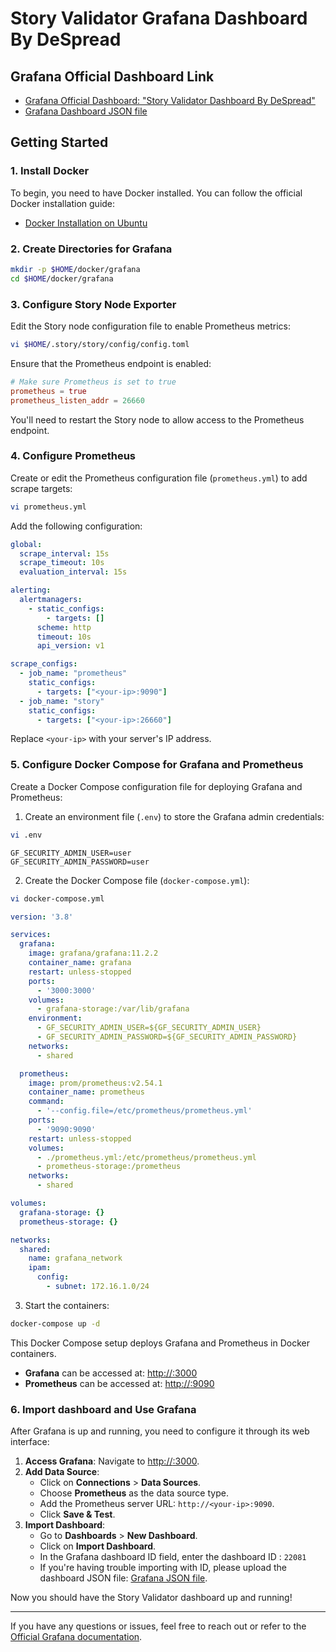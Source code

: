 # Story Validator Grafana Dashboard By DeSpread

## Grafana Official Dashboard Link
- [Grafana Official Dashboard: "Story Validator Dashboard By DeSpread"](https://story-dashboard.shachopra.com/public-dashboards/64b43909c39142b2afbe4951f8cfb93a)
- [Grafana Dashboard JSON file](https://raw.githubusercontent.com/DeSpread/story-validator-monitoring/refs/heads/main/story-dashboard-by-despread.json)

## Getting Started

### 1. Install Docker
To begin, you need to have Docker installed. You can follow the official Docker installation guide:
- [Docker Installation on Ubuntu](https://docs.docker.com/engine/install/ubuntu)

### 2. Create Directories for Grafana
```bash
mkdir -p $HOME/docker/grafana
cd $HOME/docker/grafana
```

### 3. Configure Story Node Exporter
Edit the Story node configuration file to enable Prometheus metrics:
```bash
vi $HOME/.story/story/config/config.toml
```

Ensure that the Prometheus endpoint is enabled:
```toml
# Make sure Prometheus is set to true
prometheus = true
prometheus_listen_addr = 26660
```

You'll need to restart the Story node to allow access to the Prometheus endpoint.

### 4. Configure Prometheus
Create or edit the Prometheus configuration file (`prometheus.yml`) to add scrape targets:
```bash
vi prometheus.yml
```

Add the following configuration:
```yaml
global:
  scrape_interval: 15s
  scrape_timeout: 10s
  evaluation_interval: 15s

alerting:
  alertmanagers:
    - static_configs:
        - targets: []
      scheme: http
      timeout: 10s
      api_version: v1

scrape_configs:
  - job_name: "prometheus"
    static_configs:
      - targets: ["<your-ip>:9090"]
  - job_name: "story"
    static_configs:
      - targets: ["<your-ip>:26660"]
```
Replace `<your-ip>` with your server's IP address.

### 5. Configure Docker Compose for Grafana and Prometheus
Create a Docker Compose configuration file for deploying Grafana and Prometheus:

1. Create an environment file (`.env`) to store the Grafana admin credentials:
```bash
vi .env
```
```dotenv
GF_SECURITY_ADMIN_USER=user
GF_SECURITY_ADMIN_PASSWORD=user
```

2. Create the Docker Compose file (`docker-compose.yml`):
```bash
vi docker-compose.yml
```
```yaml
version: '3.8'

services:
  grafana:
    image: grafana/grafana:11.2.2
    container_name: grafana
    restart: unless-stopped
    ports:
      - '3000:3000'
    volumes:
      - grafana-storage:/var/lib/grafana
    environment:
      - GF_SECURITY_ADMIN_USER=${GF_SECURITY_ADMIN_USER}
      - GF_SECURITY_ADMIN_PASSWORD=${GF_SECURITY_ADMIN_PASSWORD}
    networks:
      - shared

  prometheus:
    image: prom/prometheus:v2.54.1
    container_name: prometheus
    command:
      - '--config.file=/etc/prometheus/prometheus.yml'
    ports:
      - '9090:9090'
    restart: unless-stopped
    volumes:
      - ./prometheus.yml:/etc/prometheus/prometheus.yml
      - prometheus-storage:/prometheus
    networks:
      - shared

volumes:
  grafana-storage: {}
  prometheus-storage: {}

networks:
  shared:
    name: grafana_network
    ipam:
      config:
        - subnet: 172.16.1.0/24
```

3. Start the containers:
```bash
docker-compose up -d
```

This Docker Compose setup deploys Grafana and Prometheus in Docker containers.

- **Grafana** can be accessed at: [http://<your-ip>:3000](http://<your-ip>:3000)
- **Prometheus** can be accessed at: [http://<your-ip>:9090](http://<your-ip>:9090)


### 6. Import dashboard and Use Grafana
After Grafana is up and running, you need to configure it through its web interface:

1. **Access Grafana**: Navigate to [http://<your-ip>:3000](http://<your-ip>:3000).
2. **Add Data Source**:
   - Click on **Connections** > **Data Sources**.
   - Choose **Prometheus** as the data source type.
   - Add the Prometheus server URL: `http://<your-ip>:9090`.
   - Click **Save & Test**.
3. **Import Dashboard**:
   - Go to **Dashboards** > **New Dashboard**.
   - Click on **Import Dashboard**.
   - In the Grafana dashboard ID field, enter the dashboard ID : `22081`
   - If you're having trouble importing with ID, please upload the dashboard JSON file: [Grafana JSON file](https://raw.githubusercontent.com/DeSpread/story-validator-monitoring/refs/heads/main/story-dashboard-by-despread.json).

Now you should have the Story Validator dashboard up and running!

---
If you have any questions or issues, feel free to reach out or refer to the [Official Grafana documentation](https://grafana.com/docs/).